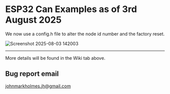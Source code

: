 # ESP32 Can Examples as of 3rd August 2025

We now use a config.h file to alter the node id number and the factory reset.

![Screenshot 2025-08-03 142003](https://github.com/user-attachments/assets/6ca07b91-0b6b-4835-8892-70761e92e228)

----

More details will be found in the Wiki tab above.

## Bug report email

johnmarkholmes.jh@gmail.com
